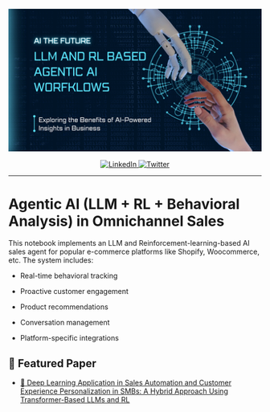 <p align="center">
  <a href="http://www.theunwindai.com">
    <img src="docs/banner/beastmode.png" width="900px" alt="Fishook AI">
  </a>
</p>

<p align="center">
  <a href="https://www.linkedin.com/in/ugochukwu-ibecheozor/">
    <img src="https://img.shields.io/badge/-Follow%20Ugochukwu%20Ibecheozor-blue?logo=linkedin&style=flat-square" alt="LinkedIn">
  </a>
  <a href="https://x.com/_impact_dev">
    <img src="https://img.shields.io/twitter/follow/_impact_dev" alt="Twitter">
  </a>
</p>

<hr/>

# Agentic AI (LLM + RL + Behavioral Analysis) in Omnichannel Sales

This notebook implements an LLM and Reinforcement-learning-based AI sales agent for popular e-commerce platforms like Shopify, Woocommerce, etc.
The system includes:

-   Real-time behavioral tracking

-   Proactive customer engagement

-   Product recommendations

-   Conversation management

-   Platform-specific integrations


## 📂 Featured Paper
- [💼 Deep Learning Application in Sales Automation and Customer Experience Personalization in SMBs: A Hybrid Approach Using Transformer-Based LLMs and RL](https://www.ijisme.org/portfolio-item/a132113010125/)

